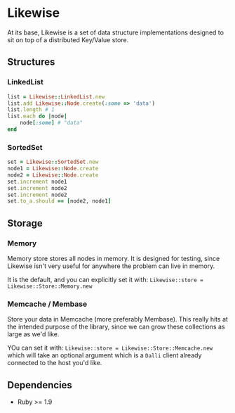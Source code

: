 # Likewise

At its base, Likewise is a set of data structure implementations designed to sit on top of a distributed Key/Value store.

## Structures

### LinkedList

``` ruby
list = Likewise::LinkedList.new
list.add Likewise::Node.create(:some => 'data')
list.length # 1
list.each do |node|
	node[:some] # "data"
end
```

### SortedSet

``` ruby
set = Likewise::SortedSet.new
node1 = Likewise::Node.create
node2 = Likewise::Node.create
set.increment node1
set.increment node2
set.increment node2
set.to_a.should == [node2, node1]
```

## Storage

### Memory

Memory store stores all nodes in memory.  It is designed for testing, since Likewise isn't very useful for anywhere the problem can live in memory.

It is the default, and you can explicitly set it with: `Likewise::store = Likewise::Store::Memory.new`

### Memcache / Membase

Store your data in Memcache (more preferably Membase).  This really hits at the intended purpose of the library, since we can grow these collections as large as we'd like.

YOu can set it with: `Likewise::store = Likewise::Store::Memcache.new` which will take an optional argument which is a `Dalli` client already connected to the host you'd like.

## Dependencies

* Ruby >= 1.9

